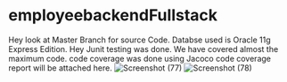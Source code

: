 # employeebackendFullstack
Hey look at Master Branch for source Code.
Databse used is Oracle 11g Express Edition.
Hey Junit testing was done.
We have covered almost the maximum code. code coverage was done using Jacoco code coverage report will be attached here.
![Screenshot (77)](https://github.com/sivaganeshbathula70/employeebackendFullstack/assets/60910411/a87b1138-83c3-452a-9193-e22c05213886)
![Screenshot (78)](https://github.com/sivaganeshbathula70/employeebackendFullstack/assets/60910411/2a7e9bbb-3b8e-4791-958e-b2782c8c0e20)


